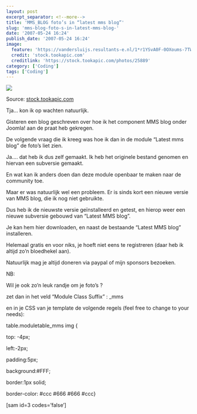 ```yaml
---
layout: post
excerpt_separator: <!--more-->
title: 'MMS_BLOG foto’s in “latest mms blog”'
slug: 'mms-blog-foto-s-in-latest-mms-blog-'
date: '2007-05-24 16:24'
publish_date: '2007-05-24 16:24'
image:
  feature: 'https://vandersluijs.resultants-e.nl/1*r1YSvA0F-0OXoums-7TWAg.jpeg'
  credit: 'stock.tookapic.com'
  creditlink: 'https://stock.tookapic.com/photos/25889'
category: ['Coding']
tags: ['Coding']
---
```

![](https://vandersluijs.resultants-e.nl/1*r1YSvA0F-0OXoums-7TWAg.jpeg)

Source: [stock.tookapic.com](https://stock.tookapic.com/photos/25889)

Tja… kon ik op wachten natuurlijk.  
  
Gisteren een blog geschreven over hoe ik het component MMS blog onder Joomla!
aan de praat heb gekregen.  
  
De volgende vraag die ik kreeg was hoe ik dan in de module “Latest mms blog”
de foto’s liet zien.  
<!--more-->
Ja…. dat heb ik dus zelf gemaakt. Ik heb het originele bestand genomen en
hiervan een subversie gemaakt.  
  
En wat kan ik anders doen dan deze module openbaar te maken naar de community
toe.  
  
Maar er was natuurlijk wel een probleem. Er is sinds kort een nieuwe versie
van MMS blog, die ik nog niet gebruikte.  
  
Dus heb ik de nieuwste versie geïnstalleerd en getest, en hierop weer een
nieuwe subversie gebouwd van “Latest MMS blog”.  
  
Je kan hem hier downloaden, en naast de bestaande “Latest MMS blog”
installeren.  
  
Helemaal gratis en voor niks, je hoeft niet eens te registreren (daar heb ik
altijd zo’n bloedhekel aan).  
  
Natuurlijk mag je altijd doneren via paypal of mijn sponsors bezoeken.  
  
NB:  
  
Wil je ook zo’n leuk randje om je foto’s ?  
  
zet dan in het veld “Module Class Suffix” : _mms  
  
en in je CSS van je template de volgende regels (feel free to change to your
needs):  
  
table.moduletable_mms img {  
  
top: -4px;  
  
left:-2px;  
  
padding:5px;  
  
background:#FFF;  
  
border:1px solid;  
  
border-color: #ccc #666 #666 #ccc}  
  
[sam id=3 codes=’false’]

